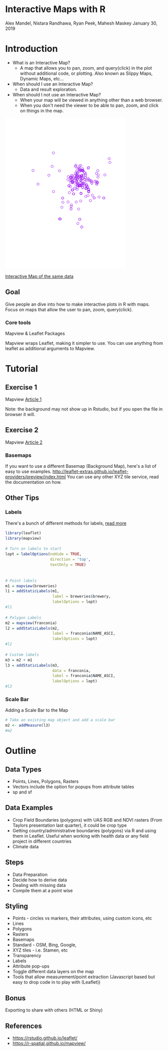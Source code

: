 Interactive Maps with R
================
Alex Mandel, Nistara Randhawa, Ryan Peek, Mahesh Maskey
January 30, 2019

Introduction
============

-   What is an Interactive Map?
    -   A map that allows you to pan, zoom, and query(click) in the plot without additional code, or plotting. Also known as Slippy Maps, Dynamic Maps, etc...
-   When should I use an Interactive Map?
    -   Data and result exploration.
-   When should I not use an Interactive Map?
    -   When your map will be viewed in anything other than a web browser.
    -   When you don't need the viewer to be able to pan, zoom, and click on things in the map.

![Static Map](InteractiveMapsR_files/figure-markdown_github/map-1.png)

[Interactive Map of the same data](https://r-spatial.github.io/mapview/articles/articles/mapview_01-basics.html)

Goal
----

Give people an dive into how to make interactive plots in R with maps. Focus on maps that allow the user to pan, zoom, query(click).

### Core tools

Mapview & Leaflet Packages

Mapview wraps Leaflet, making it simpler to use. You can use anything from leaflet as additional arguments to Mapview.

Tutorial
========

Exercise 1
----------

Mapview [Article 1](https://r-spatial.github.io/mapview/articles/articles/mapview_01-basics.html)

Note: the background may not show up in Rstudio, but if you open the file in browser it will.

Exercise 2
----------

Mapview [Article 2](https://r-spatial.github.io/mapview/articles/articles/mapview_02-advanced.html)

### Basemaps

If you want to use a different Basemap (Background Map), here's a list of easy to use examples. <http://leaflet-extras.github.io/leaflet-providers/preview/index.html> You can use any other XYZ tile service, read the documentation on how.

Other Tips
----------

### Labels

There's a bunch of different methods for labels, [read more](https://rdrr.io/cran/mapview/man/addStaticLabels.html)

``` r
library(leaflet)
library(mapview)

# Turn on labels to start
lopt = labelOptions(noHide = TRUE,
                    direction = 'top',
                    textOnly = TRUE)


# Point labels
m1 = mapview(breweries)
l1 = addStaticLabels(m1,
                     label = breweries$brewery,
                     labelOptions = lopt)
#l1

# Polygon Labels
m2 = mapview(franconia)
l2 = addStaticLabels(m2,
                     label = franconia$NAME_ASCI,
                     labelOptions = lopt)
#l2

# Custom labels
m3 = m2 + m1
l3 = addStaticLabels(m3,
                     data = franconia,
                     label = franconia$NAME_ASCI,
                     labelOptions = lopt)
#l3
```

### Scale Bar

Adding a Scale Bar to the Map

``` r
# Take an existing map object and add a scale bar
m2 <- addMeasure(l3)
#m2
```

Outline
=======

Data Types
----------

-   Points, Lines, Polygons, Rasters
-   Vectors include the option for popups from attribute tables
-   sp and sf

Data Examples
-------------

-   Crop Field Boundaries (polygons) with UAS RGB and NDVI rasters (From Taylors presentation last quarter), it could be crop type
-   Getting country/administrative boundaries (polygons) via R and using them in Leaflet. Useful when working with health data or any field project in different countries
-   Climate data

Steps
-----

-   Data Preparation
-   Decide how to derive data
-   Dealing with missing data
-   Compile them at a point wise

Styling
-------

-   Points - circles vs markers, their attributes, using custom icons, etc
-   Lines
-   Polygons
-   Rasters
-   Basemaps
-   Standard - OSM, Bing, Google,
-   XYZ tiles - i.e. Stamen, etc
-   Transparency
-   Labels
-   Attribute pop-ups
-   Toggle different data layers on the map
-   Tools that allow measurement/point extraction (Javascript based but easy to drop code in to play with (Leaflet))

Bonus
-----

Exporting to share with others (HTML or Shiny)

References
----------

-   <https://rstudio.github.io/leaflet/>
-   <https://r-spatial.github.io/mapview/>

